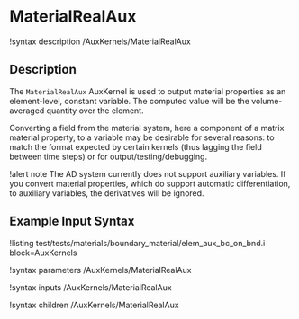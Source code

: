# MaterialRealAux

!syntax description /AuxKernels/MaterialRealAux

## Description

The `MaterialRealAux` AuxKernel is used to output material properties as an element-level,
constant variable. The computed value will be the volume-averaged quantity over the element.

Converting a field from the material system, here a component of a matrix material property,
to a variable may be desirable for several reasons: to match the format expected by certain
kernels (thus lagging the field between time steps) or for output/testing/debugging.

!alert note
The AD system currently does not support auxiliary variables. If you convert material properties, which
do support automatic differentiation, to auxiliary variables, the derivatives will be ignored.

## Example Input Syntax

!listing test/tests/materials/boundary_material/elem_aux_bc_on_bnd.i block=AuxKernels

!syntax parameters /AuxKernels/MaterialRealAux

!syntax inputs /AuxKernels/MaterialRealAux

!syntax children /AuxKernels/MaterialRealAux
